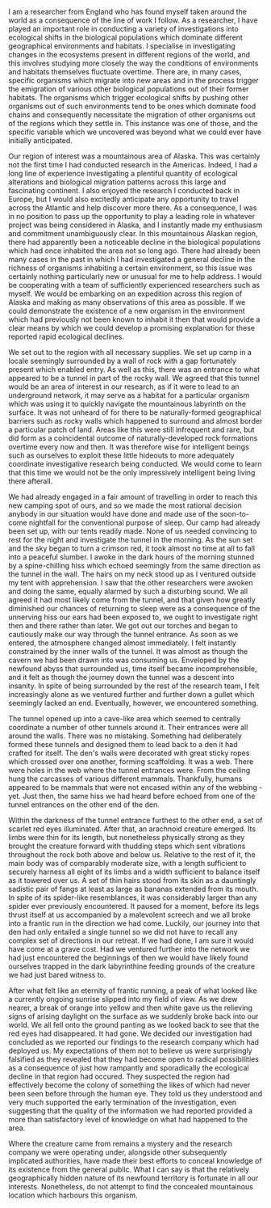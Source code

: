 I am a researcher from England who has found myself taken around the world as a consequence of the line of work I follow. As a researcher, I have played an important role in conducting a variety of investigations into ecological shifts in the biological populations which dominate different geographical environments and habitats. I specialise in investigating changes in the ecosystems present in different regions of the world, and this involves studying more closely the way the conditions of environments and habitats themselves fluctuate overtime. There are, in many cases, specific organisms which migrate into new areas and in the process trigger the emigration of various other biological populations out of their former habitats. The organisms which trigger ecological shifts by pushing other organisms out of such environments tend to be ones which dominate food chains and consequently necessitate the migration of other organisms out of the regions which they settle in. This instance was one of those, and the specific variable which we uncovered was beyond what we could ever have initially anticipated. 

Our region of interest was a mountainous area of Alaska. This was certainly not the first time I had conducted research in the Americas. Indeed, I had a long line of experience investigating a plentiful quantity of ecological alterations and biological migration patterns across this large and fascinating continent. I also enjoyed the research I conducted back in Europe, but I would also excitedly anticipate any opportunity to travel across the Atlantic and help discover more there. As a consequence, I was in no position to pass up the opportunity to play a leading role in whatever project was being considered in Alaska, and I instantly made my enthusiasm and commitment unambiguously clear. In this mountainous Alaskan region, there had apparently been a noticeable decline in the biological populations which had once inhabited the area not so long ago. There had already been many cases in the past in which I had investigated a general decline in the richness of organisms inhabiting a certain environment, so this issue was certainly nothing particularly new or unusual for me to help address. I would be cooperating with a team of sufficiently experienced researchers such as myself. We would be embarking on an expedition across this region of Alaska and making as many observations of this area as possible. If we could demonstrate the existence of a new organism in the environment which had previously not been known to inhabit it then that would provide a clear means by which we could develop a promising explanation for these reported rapid ecological declines. 

We set out to the region with all necessary supplies. We set up camp in a locale seemingly surrounded by a wall of rock with a gap fortunately present which enabled entry. As well as this, there was an entrance to what appeared to be a tunnel in part of the rocky wall. We agreed that this tunnel would be an area of interest in our research, as if it were to lead to an underground network, it may serve as a habitat for a particular organism which was using it to quickly navigate the mountainous labyrinth on the surface. It was not unheard of for there to be naturally-formed geographical barriers such as rocky walls which happened to surround and almost border a particular patch of land. Areas like this were still infrequent and rare, but did form as a coincidental outcome of naturally-developed rock formations overtime every now and then. It was therefore wise for intelligent beings such as ourselves to exploit these little hideouts to more adequately coordinate investigative research being conducted. We would come to learn that this time we would not be the only impressively intelligent being living there afterall. 

We had already engaged in a fair amount of travelling in order to reach this new camping spot of ours, and so we made the most rational decision anybody in our situation would have done and made use of the soon-to-come nightfall for the conventional purpose of sleep. Our camp had already been set up, with our tents readily made. None of us needed convincing to rest for the night and investigate the tunnel in the morning. As the sun set and the sky began to turn a crimson red, it took almost no time at all to fall into a peaceful slumber. I awoke in the dark hours of the morning stunned by a spine-chilling hiss which echoed seemingly from the same direction as the tunnel in the wall. The hairs on my neck stood up as I ventured outside my tent with apprehension. I saw that the other researchers were awoken and doing the same, equally alarmed by such a disturbing sound. We all agreed it had most likely come from the tunnel, and that given how greatly diminished our chances of returning to sleep were as a consequence of the unnerving hiss our ears had been exposed to, we ought to investigate right then and there rather than later. We got out our torches and began to cautiously make our way through the tunnel entrance. As soon as we entered, the atmosphere changed almost immediately. I felt instantly constrained by the inner walls of the tunnel. It was almost as though the cavern we had been drawn into was consuming us. Enveloped by the newfound abyss that surrounded us, time itself became incomprehensible, and it felt as though the journey down the tunnel was a descent into insanity. In spite of being surrounded by the rest of the research team, I felt increasingly alone as we ventured further and further down a gullet which seemingly lacked an end. Eventually, however, we encountered something.

The tunnel opened up into a cave-like area which seemed to centrally coordinate a number of other tunnels around it. Their entrances were all around the walls. There was no mistaking. Something had deliberately formed these tunnels and designed them to lead back to a den it had crafted for itself. The den's walls were decorated with great sticky ropes which crossed over one another, forming scaffolding. It was a web. There were holes in the web where the tunnel entrances were. From the ceiling hung the carcasses of various different mammals. Thankfully, humans appeared to be mammals that were not encased within any of the webbing - yet. Just then, the same hiss we had heard before echoed from one of the tunnel entrances on the other end of the den. 

Within the darkness of the tunnel entrance furthest to the other end, a set of scarlet red eyes illuminated. After that, an arachnoid creature emerged. Its limbs were thin for its length, but nonetheless physically strong as they brought the creature forward with thudding steps which sent vibrations throughout the rock both above and below us. Relative to the rest of it, the main body was of comparably moderate size, with a length sufficient to securely harness all eight of its limbs and a width sufficient to balance itself as it towered over us. A set of thin hairs stood from its skin as a dauntingly sadistic pair of fangs at least as large as bananas extended from its mouth. In spite of its spider-like resemblances, it was considerably larger than any spider ever previously encountered. It paused for a moment, before its legs thrust itself at us accompanied by a malevolent screech and we all broke into a frantic run in the direction we had come. Luckily, our journey into that den had only entailed a single tunnel so we did not have to recall any complex set of directions in our retreat. If we had done, I am sure it would have come at a grave cost. Had we ventured further into the network we had just encountered the beginnings of then we would have likely found ourselves trapped in the dark labyrinthine  feeding grounds of the creature we had just bared witness to. 

After what felt like an eternity of frantic running, a peak of what looked like a currently ongoing sunrise slipped into my field of view. As we drew nearer, a break of orange into yellow and then white gave us the relieving signs of arising daylight on the surface as we suddenly broke back into our world. We all fell onto the ground panting as we looked back to see that the red eyes had disappeared. It had gone. We decided our investigation had concluded as we reported our findings to the research company which had deployed us. My expectations of them not to believe us were surprisingly falsified as they revealed that they had become open to radical possibilities as a consequence of just how rampantly and sporadically the ecological decline in that region had occured. They suspected the region had effectively become the colony of something the likes of which had never been seen before through the human eye. They told us they understood and very much supported the early termination of the investigation, even suggesting that the quality of the information we had reported provided a more than satisfactory level of knowledge on what had happened to the area. 

Where the creature came from remains a mystery and the research company we were operating under, alongside other subsequently implicated authorities, have made their best efforts to conceal knowledge of its existence from the general public. What I can say is that the relatively geographically hidden nature of its newfound territory is fortunate in all our interests. Nonetheless, do not attempt to find the concealed mountainous location which harbours this organism.